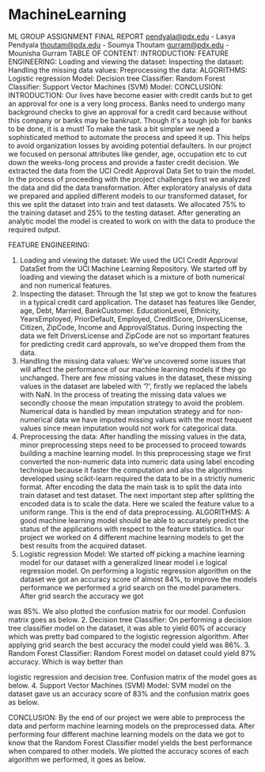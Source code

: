 # MachineLearning
 ML GROUP ASSIGNMENT FINAL REPORT
 pendyala@pdx.edu - Lasya Pendyala thoutam@pdx.edu - Soumya Thoutam gurram@pdx.edu - Mounisha Gurram
   TABLE OF CONTENT:
INTRODUCTION:
FEATURE ENGINEERING:
Loading and viewing the dataset: Inspecting the dataset:
Handling the missing data values: Preprocessing the data:
ALGORITHMS:
Logistic regression Model:
Decision tree Classifier:
Random Forest Classifier:
Support Vector Machines (SVM) Model:
CONCLUSION:
INTRODUCTION:
 Our lives have become easier with credit cards but to get an approval for one is a very long process. Banks need to undergo many background checks to give an approval for a credit card because without this company or banks may be bankrupt. Though it's a tough job for banks to be done, it is a must! To make the task a bit simpler we need a sophisticated method to automate the process and speed it up. This helps to avoid organization losses by avoiding potential defaulters. In our project we focused on personal attributes like gender, age, occupation etc to cut down the weeks-long process and provide a faster credit decision.
We extracted the data from the UCI Credit Approval Data Set to train the model. In the process of proceeding with the project challenges first we analyzed the data and did the data transformation. After exploratory analysis of data we prepared and applied different models to our transformed dataset, for this we split the dataset into train and test datasets. We allocated 75% to the training dataset and 25% to the testing dataset. After generating an analytic model the model is created to work on with the data to produce the required output.
 
 FEATURE ENGINEERING:
1. Loading and viewing the dataset:
We used the UCI Credit Approval DataSet from the UCI Machine Learning Repository. We started off by loading and viewing the dataset which is a mixture of both numerical and non numerical features.
2. Inspecting the dataset:
Through the 1st step we got to know the features in a typical credit card application. The dataset has features like Gender, age, Debt, Married, BankCustomer. EducationLevel, Ethnicity, YearsEmployed, PriorDefault, Employed, CreditScore, DriversLicense, Citizen, ZipCode, Income and ApprovalStatus. During inspecting the data we felt DriversLicense and ZipCode are not so important features for predicting credit card approvals, so we’ve dropped them from the data.
3. Handling the missing data values:
We’ve uncovered some issues that will affect the performance of our machine learning models if they go unchanged. There are few missing values in the dataset, these missing values in the dataset are labeled with ‘?’, firstly we replaced the labels with NaN. In the process of treating the missing data values we secondly choose the mean imputation strategy to avoid the problem. Numerical data is handled by mean imputation strategy and for non-numerical data we have imputed missing values with the most frequent values since mean imputation would not work for categorical data.
4. Preprocessing the data:
After handling the missing values in the data, minor preprocessing steps need to be processed to proceed towards building a machine learning model. In this preprocessing stage we first converted the non-numeric data into numeric data using label encoding technique because it faster the computation and also the algorithms developed using scikit-learn required the data to be in a strictly numeric format. After encoding the data the main task is to split the data into train dataset and test dataset. The next important step after splitting the encoded data is to scale the data. Here we scaled the feature value to a uniform range. This is the end of data preprocessing.
ALGORITHMS:
A good machine learning model should be able to accurately predict the status of the applications with respect to the feature statistics. In our project we worked on 4 different machine learning models to get the best results from the acquired dataset.
1. Logistic regression Model:
We started off picking a machine learning model for our dataset with a generalized linear model i.e logical regression model. On performing a logistic regression algorithm on the dataset we got an accuracy score of almost 84%, to improve the models performance we performed a grid search on the model parameters. After grid search the accuracy we got

 was 85%. We also plotted the confusion matrix for our model. Confusion matrix goes as below.
2. Decision tree Classifier:
On performing a decision tree classifier model on the dataset, it was able to yield 60% of accuracy which was pretty bad compared to the logistic regression algorithm. After applying grid search the best accuracy the model could yield was 86%.
3. Random Forest Classifier:
Random Forest model on dataset could yield 87% accuracy. Which is way better than
         
 logistic regression and decision tree. Confusion matrix of the model goes as below.
4. Support Vector Machines (SVM) Model:
SVM model on the dataset gave us an accuracy score of 83% and the confusion matrix goes as below.
   
 CONCLUSION:
By the end of our project we were able to preprocess the data and perform machine learning models on the preprocessed data. After performing four different machine learning models on the data we got to know that the Random Forest Classifier model yields the best performance when compared to other models. We plotted the accuracy scores of each algorithm we performed, it goes as below.
 
